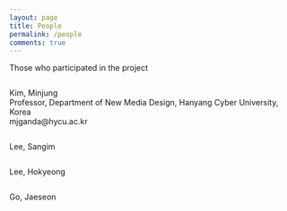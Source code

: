 ```yaml
---
layout: page
title: People
permalink: /people
comments: true
---
```

<style>.layout-page .article-post p:last-child{margin-bottom:0;}</style>
<div class="justify-content-between">
<p>Those who participated in the project</p>
    <div class="row">
        <div class="col-6 col-md-6 col-lg-3 pr-lg-0 mb-20px people_box">
            <div class="people_img">
                <img class="" src="{{site.baseurl}}/assets/images/Minjeong.png" alt="" />
            </div>
            <div class="people_txt">
                <p>Kim, Minjung<br>Professor, Department of New Media Design, Hanyang Cyber University, Korea<br>mjganda@hycu.ac.kr</p>
            </div>
        </div>
        <div class="col-6 col-md-6 col-lg-3 pr-lg-0 mb-20px people_box">
            <div class="people_img">
                <img class="" src="{{site.baseurl}}/assets/images/Sangim.png" alt="" />
                <div>
                    <p>Lee, Sangim</p>
                </div>
            </div>
            <!-- <div class="people_txt">
                <b>Sangim Lee</b>
                <p>This website is built with Jekyll and Mediumish template for Jekyll. It's for demonstration purposes, no real content can be found.</p>
            </div> -->
        </div>
        <div class="col-6 col-md-6 col-lg-3 pr-lg-0 mb-20px people_box">
            <div class="people_img">
                <img class="" src="{{site.baseurl}}/assets/images/Hokyeong.png" alt="" />
                <div>
                    <p>Lee, Hokyeong</p>
                </div>
            </div>
            <!-- <div class="people_txt">
                <b>Hokyeon Lee</b>
                <p>This website is built with Jekyll and Mediumish template for Jekyll. It's for demonstration purposes, no real content can be found. </p>
            </div> -->
        </div>
        <div class="col-6 col-md-6 col-lg-3 pr-lg-0 mb-20px people_box">
            <div class="people_img">
                <img class="" src="{{site.baseurl}}/assets/images/Jaeseon.png" alt="" />
                <div>
                    <p>Go, Jaeseon</p>
                </div>
            </div>
            <!-- <div class="people_txt">
                <b>Jaeseon Go</b>
                <p> Mediumish template for Jekyll is compatible with Github pages, in fact even this demo is created with Github Pages and hosted with Github.</p>
            </div> -->
        </div>       
    </div>
</div>
